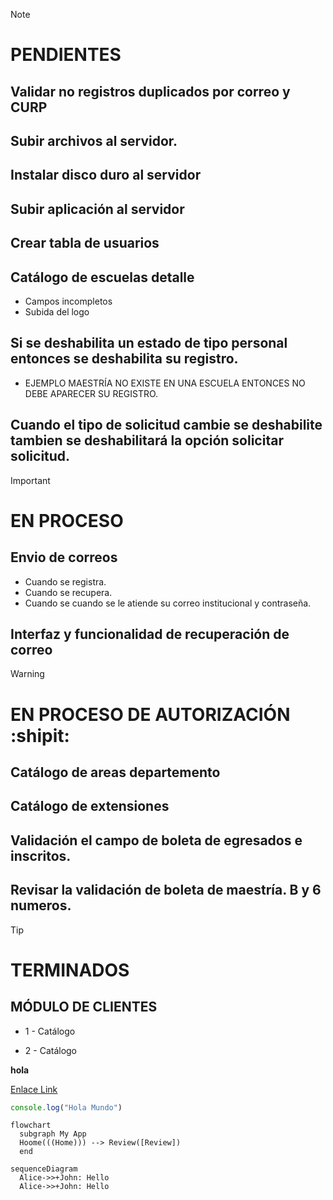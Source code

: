 > [!NOTE]
> # PENDIENTES
> ## Validar no registros duplicados por correo  y CURP
> ## Subir archivos al servidor.
> ## Instalar disco duro al servidor
> ## Subir aplicación al servidor
> ## Crear tabla de usuarios
> ## Catálogo de escuelas detalle 
> 	* Campos incompletos
> 	* Subida del logo
> ## Si se deshabilita un estado de tipo personal entonces se deshabilita su registro.
> 	*  EJEMPLO MAESTRÍA NO EXISTE EN UNA ESCUELA ENTONCES NO DEBE APARECER SU REGISTRO.
> ## Cuando el tipo de solicitud cambie se deshabilite tambien se deshabilitará la opción solicitar solicitud.


> [!IMPORTANT]
> # EN PROCESO
> ## Envio de correos 
> 	* Cuando se registra.
> 	* Cuando se recupera.
> 	* Cuando se cuando se le atiende su correo institucional y contraseña.
> ## Interfaz y funcionalidad de recuperación de correo


> [!WARNING]
> # EN PROCESO DE AUTORIZACIÓN :shipit:
> ## Catálogo de areas departemento 
> ## Catálogo de extensiones 
> ## Validación el campo de boleta de egresados e inscritos. 
> ## Revisar la validación de boleta de maestría. B y 6 numeros. 
 

> [!TIP]
> # TERMINADOS



## MÓDULO DE CLIENTES
* 1 - Catálogo
- 2 - Catálogo



**hola**

[Enlace Link](https//:www.google.com)

```javascript
console.log("Hola Mundo")
```

```mermaid
flowchart
  subgraph My App
  Hoome(((Home))) --> Review([Review])
  end
```
  
```mermaid
sequenceDiagram
  Alice->>+John: Hello
  Alice->>+John: Hello
```
